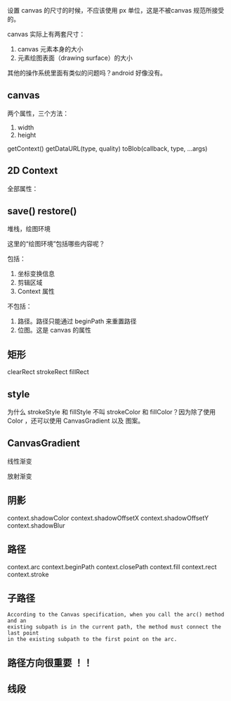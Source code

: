 设置 canvas 的尺寸的时候，不应该使用 px 单位，这是不被canvas 规范所接受的。

canvas 实际上有两套尺寸：

1. canvas 元素本身的大小
2. 元素绘图表面（drawing surface）的大小

其他的操作系统里面有类似的问题吗？android 好像没有。


## canvas 

两个属性，三个方法：

1. width
2. height

getContext()
getDataURL(type, quality)
toBlob(callback, type, ...args)

## 2D Context 

全部属性：

## save() restore()

堆栈，绘图环境

这里的“绘图环境”包括哪些内容呢？

包括：

1. 坐标变换信息
2. 剪辑区域
3. Context 属性

不包括：

1. 路径。路径只能通过 beginPath 来重置路径
2. 位图。这是 canvas 的属性



## 矩形

clearRect
strokeRect
fillRect

## style
为什么 strokeStyle 和 fillStyle 不叫 strokeColor 和 fillColor？因为除了使用 Color ，还可以使用 CanvasGradient 以及 图案。


## CanvasGradient

线性渐变

放射渐变

## 阴影

context.shadowColor
context.shadowOffsetX
context.shadowOffsetY
context.shadowBlur

## 路径

context.arc
context.beginPath
context.closePath
context.fill
context.rect
context.stroke


## 子路径

    According to the Canvas specification, when you call the arc() method and an
    existing subpath is in the current path, the method must connect the last point
    in the existing subpath to the first point on the arc.
    
## 路径方向很重要 ！！

## 线段






























































